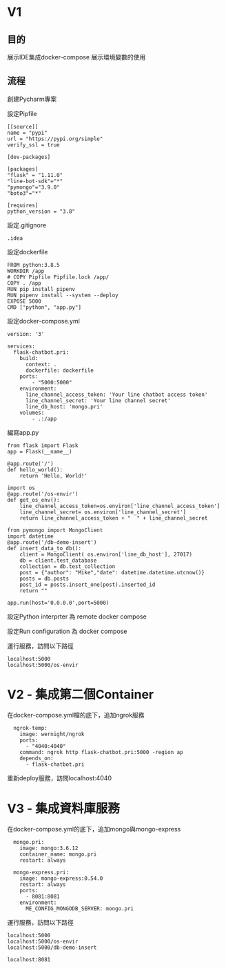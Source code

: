 # V1

## 目的

展示IDE集成docker-compose
展示環境變數的使用

## 流程

創建Pycharm專案

設定Pipfile
```
[[source]]
name = "pypi"
url = "https://pypi.org/simple"
verify_ssl = true

[dev-packages]

[packages]
"flask" = "1.11.0"
"line-bot-sdk"="*"
"pymongo"="3.9.0"
"boto3"="*"

[requires]
python_version = "3.8"
```

設定.gitignore
```
.idea
```

設定dockerfile
```
FROM python:3.8.5
WORKDIR /app
# COPY Pipfile Pipfile.lock /app/
COPY . /app
RUN pip install pipenv
RUN pipenv install --system --deploy
EXPOSE 5000
CMD ["python", "app.py"]
```

設定docker-compose.yml
```
version: '3'

services:
  flask-chatbot.pri:
    build:
      context: .
      dockerfile: dockerfile
    ports:
        - "5000:5000"
    environment:
      line_channel_access_token: 'Your line chatbot access token'
      line_channel_secret: 'Your line channel secret'
      line_db_host: 'mongo.pri'
    volumes:
        - .:/app
```
編寫app.py
```
from flask import Flask
app = Flask(__name__)

@app.route('/')
def hello_world():
    return 'Hello, World!'

import os
@app.route('/os-envir')
def get_os_env():
    line_channel_access_token=os.environ['line_channel_access_token']
    line_channel_secret= os.environ['line_channel_secret']
    return line_channel_access_token + "  " + line_channel_secret

from pymongo import MongoClient
import datetime
@app.route('/db-demo-insert')
def insert_data_to_db():
    client = MongoClient( os.environ['line_db_host'], 27017)
    db = client.test_database
    collection = db.test_collection
    post = {"author": "Mike","date": datetime.datetime.utcnow()}
    posts = db.posts
    post_id = posts.insert_one(post).inserted_id
    return ""

app.run(host='0.0.0.0',port=5000)

```

設定Python interprter 為 remote docker compose

設定Run configuration 為 docker compose

運行服務，訪問以下路徑
```
localhost:5000
localhost:5000/os-envir
```


# V2 - 集成第二個Container 

在docker-compose.yml檔的底下，追加ngrok服務
```
  ngrok-temp:
    image: wernight/ngrok
    ports:
      - "4040:4040"
    command: ngrok http flask-chatbot.pri:5000 -region ap
    depends_on:
      - flask-chatbot.pri
```

重新deploy服務，訪問localhost:4040

# V3 - 集成資料庫服務

在docker-compose.yml的底下，追加mongo與mongo-express
```
  mongo.pri:
    image: mongo:3.6.12
    container_name: mongo.pri
    restart: always

  mongo-express.pri:
    image: mongo-express:0.54.0
    restart: always
    ports:
      - 8081:8081
    environment:
      ME_CONFIG_MONGODB_SERVER: mongo.pri

```

運行服務，訪問以下路徑
```
localhost:5000
localhost:5000/os-envir
localhost:5000/db-demo-insert

localhost:8081
```

